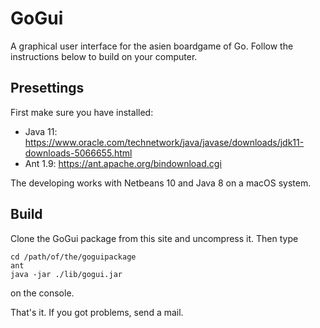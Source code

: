# GoGui
A graphical user interface for the asien boardgame of Go. Follow the instructions below to build on your computer.

## Presettings
First make sure you have installed:
* Java 11: https://www.oracle.com/technetwork/java/javase/downloads/jdk11-downloads-5066655.html
* Ant 1.9: https://ant.apache.org/bindownload.cgi

The developing works with Netbeans 10 and Java 8 on a macOS system.

## Build
Clone the GoGui package from this site and uncompress it. Then type 

    cd /path/of/the/goguipackage
    ant
    java -jar ./lib/gogui.jar

on the console.

That's it.
If you got problems, send a mail.
